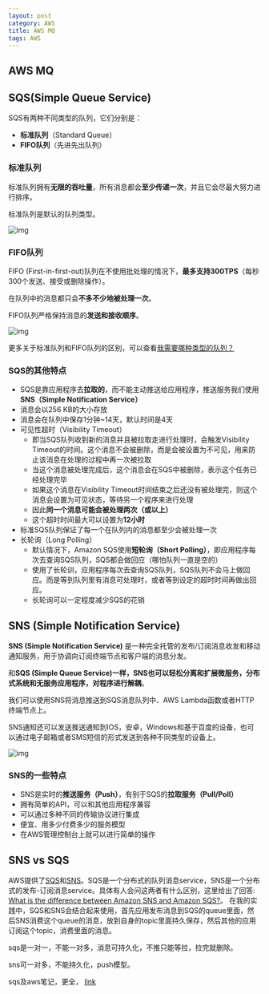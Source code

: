 ```yaml
---
layout: post
category: AWS
title: AWS MQ
tags: AWS
---
```


## AWS MQ

## SQS(Simple Queue Service)

SQS有两种不同类型的队列，它们分别是：

- **标准队列**（Standard Queue）
- **FIFO队列**（先进先出队列）

### 标准队列

标准队列拥有**无限的吞吐量**，所有消息都会**至少传递一次**，并且它会尽最大努力进行排序。

标准队列是默认的队列类型。

![img](https://cdn.jsdelivr.net/gh/mafulong/mdPic@vv6/v6/202211202300608.png)

### FIFO队列

FIFO (First-in-first-out)队列在不使用批处理的情况下，**最多支持300TPS**（每秒300个发送、接受或删除操作）。

在队列中的消息都只会**不多不少地被处理一次**。

FIFO队列严格保持消息的**发送和接收顺序**。

![img](https://cdn.jsdelivr.net/gh/mafulong/mdPic@vv6/v6/202211202300750.png)

更多关于标准队列和FIFO队列的区别，可以查看[我需要哪种类型的队列？](https://docs.aws.amazon.com/zh_cn/AWSSimpleQueueService/latest/SQSDeveloperGuide/welcome.html#sqs-queue-types)

### SQS的其他特点

- SQS是靠应用程序去**拉取的**，而不能主动推送给应用程序，推送服务我们使用**SNS（Simple Notification Service）**
- 消息会以256 KB的大小存放
- 消息会在队列中保存1分钟~14天，默认时间是4天
- 可见性超时（Visibility Timeout）
  - 即当SQS队列收到新的消息并且被拉取走进行处理时，会触发Visibility Timeout的时间。这个消息不会被删除，而是会被设置为不可见，用来防止该消息在处理的过程中再一次被拉取
  - 当这个消息被处理完成后，这个消息会在SQS中被删除，表示这个任务已经处理完毕
  - 如果这个消息在Visibility Timeout时间结束之后还没有被处理完，则这个消息会设置为可见状态，等待另一个程序来进行处理
  - 因此**同一个消息可能会被处理两次（或以上）**
  - 这个超时时间最大可以设置为**12小时**
- 标准SQS队列保证了每一个在队列内的消息都至少会被处理一次
- 长轮询（Long Polling）
  - 默认情况下，Amazon SQS使用**短轮询（Short Polling）**，即应用程序每次去查询SQS队列，SQS都会做回应（哪怕队列一直是空的）
  - 使用了长轮训，应用程序每次去查询SQS队列，SQS队列不会马上做回应。而是等到队列里有消息可处理时，或者等到设定的超时时间再做出回应。
  - 长轮询可以一定程度减少SQS的花销

## SNS (Simple Notification Service)

**SNS (Simple Notification Service)** 是一种完全托管的发布/订阅消息收发和移动通知服务，用于协调向订阅终端节点和客户端的消息分发。

和**SQS (Simple Queue Service)**一样，SNS也可以轻松分离和扩展微服务，分布式系统和无服务应用程序，对程序进行**解耦**。

我们可以使用SNS将消息推送到SQS消息队列中、AWS Lambda函数或者HTTP终端节点上。

SNS通知还可以发送推送通知到IOS，安卓，Windows和基于百度的设备，也可以通过电子邮箱或者SMS短信的形式发送到各种不同类型的设备上。

![img](https://cdn.jsdelivr.net/gh/mafulong/mdPic@vv6/v6/202211202301979.png)

### SNS的一些特点

- SNS是实时的**推送服务（Push）**，有别于SQS的**拉取服务（Pull/Poll）**
- 拥有简单的API，可以和其他应用程序兼容
- 可以通过多种不同的传输协议进行集成
- 便宜、用多少付费多少的服务模型
- 在AWS管理控制台上就可以进行简单的操作

## SNS vs SQS

AWS提供了[SQS](https://link.zhihu.com/?target=https%3A//console.aws.amazon.com/sqs/v2/home)和[SNS](https://link.zhihu.com/?target=https%3A//console.aws.amazon.com/sns/v3/home)。SQS是一个分布式的队列消息service，SNS是一个分布式的发布-订阅消息service。具体有人会问这两者有什么区别，这里给出了回答: [What is the difference between Amazon SNS and Amazon SQS?](https://link.zhihu.com/?target=https%3A//stackoverflow.com/questions/13681213/what-is-the-difference-between-amazon-sns-and-amazon-sqs)。 在我的实践中，SQS和SNS会结合起来使用，首先应用发布消息到SQS的queue里面，然后SNS消费这个queue的消息，放到自身的topic里面持久保存，然后其他的应用订阅这个topic，消费里面的消息。



sqs是一对一，不能一对多，消息可持久化，不推只能等拉，拉完就删除。

sns可一对多，不能持久化，push模型。

sqs及aws笔记，更全， [link](http://www.cloudbin.cn/?p=2530)

